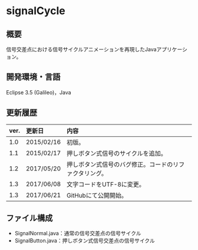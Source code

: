 # signalCycle

## 概要
信号交差点における信号サイクルアニメーションを再現したJavaアプリケーション。

## 開発環境・言語
Eclipse 3.5 (Galileo)，Java

## 更新履歴
|ver.|更新日|内容|
|:-|:-|:-|
|1.0|2015/02/16|初版。|
|1.1|2015/02/17|押しボタン式信号のサイクルを追加。|  
|1.2|2017/05/20|押しボタン式信号のバグ修正。コードのリファクタリング。 |
|1.3|2017/06/08|文字コードをUTF-8に変更。 |
|1.3|2017/06/21 |GitHubにて公開開始。|

## ファイル構成
- SignalNormal.java：通常の信号交差点の信号サイクル
- SignalButton.java：押しボタン式信号交差点の信号サイクル
